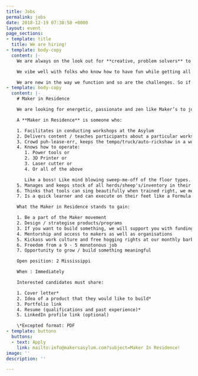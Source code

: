 ```yaml
---
title: Jobs
permalink: jobs
date: 2018-12-19 07:38:58 +0000
layout: event
page_sections:
- template: title
  title: We are hiring!
- template: body-copy
  content: |-
    We are always on the look out for **creative, problem solvers** to join our small and effective team both in Mumbai & Delhi. We don't necessarily identify with a workplace but a space where you get a bit of frustration, madness, noise, euphoria, adventure, laughter, memories, new bonds and connections and a lot of growth, both personal and professional.

    We vibe well with folks who know how to have fun while getting all the tasks at hand checked out from the to-do list.

    We are new in the way we function and so are the challenges. So if you are up for a dynamic workplace like our's we have some challenges for you! Are you up for it?
- template: body-copy
  content: |-
    # Maker in Residence

    We are looking for energetic, passionate and zen like Maker’s to join our small and effective team at the Asylum’s space in **Mumbai**. The role is simple but comes with a truck load of responsibilities and will keep you on the tip of your toes, quite literally, well maybe sometimes you’ll get to breathe, we are not promising. Jokes aside, we are looking for someone who can organise and execute tasks like it’s nobody’s business!

    A **Maker in Residence** is someone who:

    1. Facilitates in conducting workshops at the Asylum
    2. Delivers content / teaches participants about a particular workshop while juggling knives set on fire, we mean to say questions thrown by participants in a workshop
    3. Crowd puh-lease-err, keeps the tempo/truck/auto-rickshaw in a workshop high. No dull moments. Experience is the keyword. We want it to be like Disneyland/Chocolate factory.
    4. Knows how to operate:
       1. Power tools or
       2. 3D Printer or
       3. Laser cutter or
       4. Or all of the above

       Like a boss! Like mind blowing sweep-me-off of the floor types. You got the point, right?
    5. Manages and keeps stock of all herds/sheep's/inventory in their respective labs
    6. Thinks that tools can sing beautifully when trained right, we mean that they are maintained, greased, test run-ned from time-to-time
    7. Is a quick learner and can execute on their feet like a Formula 1 pit crew.

    What the Maker in Residence stands to gain:

    1. Be a part of the Maker movement
    2. Design / strategise products/programs
    3. If you want to build something, we will support you with funding of upto 1 Lac INR
    4. Mentorship and access to makers as well as organisations
    5. Kickass work culture and free hogging rights at our monthly barbeque evenings
    6. Freedom from a 9 - 5 monotonous job
    7. Opportunity to grow / build something meaningful

    Open position: 2 Mississippi

    When : Immediately

    Interested candidates must share:

    1. Cover letter*
    2. Idea of a product that they would like to build*
    3. Portfolio link
    4. Resume (qualifications and past experience)*
    5. LinkedIn profile link (optional)

    \*Excepted format: PDF
- template: buttons
  buttons:
  - text: Apply
    link: mailto:info@makersasylum.com?subject=Maker In Residence!
image: ''
description: ''

---
```

